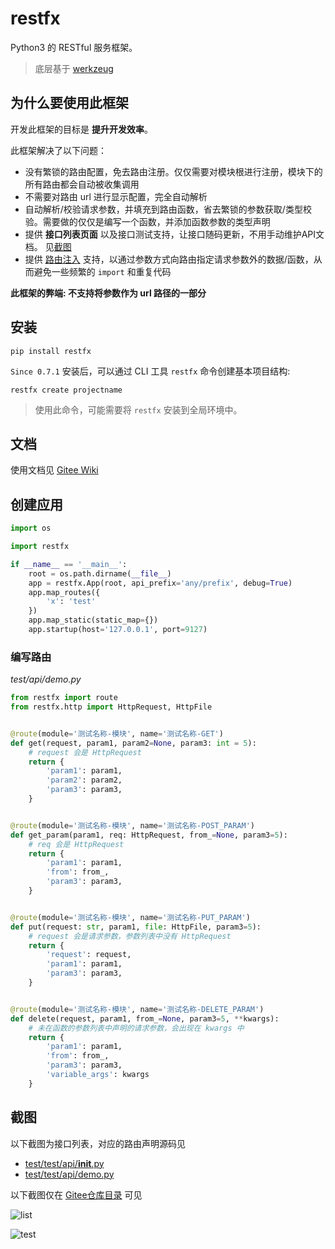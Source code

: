 # restfx

Python3 的 RESTful 服务框架。

> 底层基于 [werkzeug](https://werkzeug.palletsprojects.com/)

## 为什么要使用此框架

开发此框架的目标是 **提升开发效率**。

此框架解决了以下问题：

- 没有繁锁的路由配置，免去路由注册。仅仅需要对模块根进行注册，模块下的所有路由都会自动被收集调用
- 不需要对路由 url 进行显示配置，完全自动解析 
- 自动解析/校验请求参数，并填充到路由函数，省去繁锁的参数获取/类型校验。需要做的仅仅是编写一个函数，并添加函数参数的类型声明 
- 提供 **接口列表页面** 以及接口测试支持，让接口随码更新，不用手动维护API文档。 见[截图](#截图)
- 提供 [路由注入][2] 支持，以通过参数方式向路由指定请求参数外的数据/函数，从而避免一些频繁的 `import` 和重复代码

**此框架的弊端: 不支持将参数作为 url 路径的一部分**

## 安装

```shell script
pip install restfx
```

`Since 0.7.1` 安装后，可以通过 CLI 工具 `restfx` 命令创建基本项目结构:

```shell script
restfx create projectname
```

> 使用此命令，可能需要将 `restfx` 安装到全局环境中。

## 文档

使用文档见 [Gitee Wiki][1]

## 创建应用

```python
import os

import restfx

if __name__ == '__main__':
    root = os.path.dirname(__file__)
    app = restfx.App(root, api_prefix='any/prefix', debug=True)
    app.map_routes({
        'x': 'test'
    })
    app.map_static(static_map={})
    app.startup(host='127.0.0.1', port=9127)
```

### 编写路由

*test/api/demo.py*

```python
from restfx import route
from restfx.http import HttpRequest, HttpFile


@route(module='测试名称-模块', name='测试名称-GET')
def get(request, param1, param2=None, param3: int = 5):
    # request 会是 HttpRequest
    return {
        'param1': param1,
        'param2': param2,
        'param3': param3,
    }


@route(module='测试名称-模块', name='测试名称-POST_PARAM')
def get_param(param1, req: HttpRequest, from_=None, param3=5):
    # req 会是 HttpRequest
    return {
        'param1': param1,
        'from': from_,
        'param3': param3,
    }


@route(module='测试名称-模块', name='测试名称-PUT_PARAM')
def put(request: str, param1, file: HttpFile, param3=5):
    # request 会是请求参数，参数列表中没有 HttpRequest
    return {
        'request': request,
        'param1': param1,
        'param3': param3,
    }


@route(module='测试名称-模块', name='测试名称-DELETE_PARAM')
def delete(request, param1, from_=None, param3=5, **kwargs):
    # 未在函数的参数列表中声明的请求参数，会出现在 kwargs 中
    return {
        'param1': param1,
        'from': from_,
        'param3': param3,
        'variable_args': kwargs
    }

```

## 截图

以下截图为接口列表，对应的路由声明源码见

- [test/test/api/__init__.py][11]
- [test/test/api/demo.py][12]


以下截图仅在 [Gitee仓库目录][3] 可见

![list](assets/1.png)

![test](assets/2.png)


[1]: https://gitee.com/wangankeji-fe/restfx/wikis
[2]: https://gitee.com/wangankeji-fe/restfx/wikis/0B.%20%E8%B7%AF%E7%94%B1%E6%B3%A8%E5%85%A5?sort_id=3519061
[3]: https://gitee.com/wangankeji-fe/restfx#%E6%88%AA%E5%9B%BE
[11]: https://gitee.com/wangankeji-fe/restfx/blob/master/test/test/api/__init__.py
[12]: https://gitee.com/wangankeji-fe/restfx/blob/master/test/test/api/demo.py
